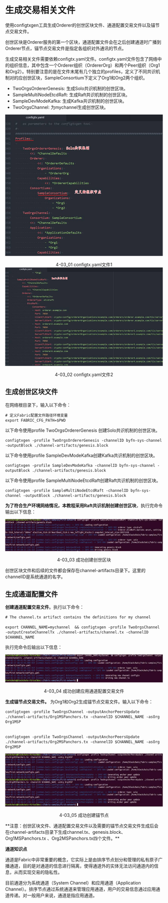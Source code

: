 # 生成交易相关文件
使用configtxgen工具生成Orderer的创世区块文件、通道配置交易文件以及锚节点交易文件。

创世区块是Orderer服务的第一个区块，通道配置文件会在之后创建通道时广播到Orderer节点，锚节点交易文件是指定各组织对外通讯的节点。

生成交易相关文件需要依赖configtx.yaml文件。configtx.yaml文件包含了网络中的组织信息，其中包含一个Orderer组织（OrdererOrg）和两个Peer组织（Org1和Org2）。特别要注意的是在文件末尾有几个独立的profiles，定义了不同共识机制对的应创世区块，SampleConsortium下定义了Org1和Org2两个组织。

* TwoOrgsOrdererGenesis: 生成Solo共识机制的创世区块。
* SampleMultiNodeEtcdRaft: 生成Raft共识机制的创世区块。
* SampleDevModeKafka: 生成Kafka共识机制的创世区块。
* TwoOrgsChannel: 为mychannel生成创世区块。

<div align=center>


![configtx.yaml文件1](./pic/auto/image056.jpg) 

4-03_01 configtx.yaml文件1
![configtx.yaml文件2](./pic/auto/image057.jpg) 

4-03_02 configtx.yaml文件2
</div>

## 生成创世区块文件

在网络根目录下，输入以下命令：

```
# 定义Fabric配置文件路径环境变量
export FABRIC_CFG_PATH=$PWD
```
以下命令使用profile TwoOrgsOrdererGenesis 创建Solo共识机制的创世区块。
```
configtxgen -profile TwoOrgsOrdererGenesis -channelID byfn-sys-channel -outputBlock ./channel-artifacts/genesis.block
```
以下命令使用profile SampleDevModeKafka创建Kafka共识机制的创世区块。
```
configtxgen -profile SampleDevModeKafka -channelID byfn-sys-channel -outputBlock ./channel-artifacts/genesis.block
```
以下命令使用profile SampleMultiNodeEtcdRaft创建Raft共识机制的创世区块。
```
configtxgen -profile SampleMultiNodeEtcdRaft -channelID byfn-sys-channel -outputBlock ./channel-artifacts/genesis.block
```
**为了符合生产环境网络情况，本教程采用Raft共识机制创建创世区块**，执行完命令输出以下信息：
<div align=center>


![成功创建创世区块](./pic/auto/image058.jpg) 

4-03_03 成功创建创世区块
</div>

创世区块文件和后续的文件都会保存在channel-artifacts目录下。这里的channelID是系统通道的名字。

## 生成通道配置文件
**创建通道配置交易文件**。执行以下命令：
```
# The channel.tx artifact contains the definitions for my channel

export CHANNEL_NAME=mychannel  && configtxgen -profile TwoOrgsChannel -outputCreateChannelTx ./channel-artifacts/channel.tx -channelID $CHANNEL_NAME
```
执行完命令后输出以下信息：
<div align=center>


![成功创建应用通道配置交易文件](./pic/auto/image059.jpg) 

4-03_04 成功创建应用通道配置交易文件
</div>

**生成锚节点交易文件。** 为Org1和Org2生成锚节点交易文件。输入以下命令：
```
configtxgen -profile TwoOrgsChannel -outputAnchorPeersUpdate ./channel-artifacts/Org1MSPanchors.tx -channelID $CHANNEL_NAME -asOrg Org1MSP


configtxgen -profile TwoOrgsChannel -outputAnchorPeersUpdate ./channel-artifacts/Org2MSPanchors.tx -channelID $CHANNEL_NAME -asOrg Org2MSP
```
<div align=center>


![成功创建锚节点](./pic/auto/image060.jpg) 

4-03_05 成功创建锚节点
</div>
**注意：创世区块文件、通道配置交易文件以及需要的锚节点交易文件生成后会在channel-artifacts目录下生成channel.tx、genesis.block、 Org1MSPanchors.tx 、Org2MSPanchors.tx四个文件。**

**通道知识点**

通道是Fabric中非常重要的概念，它实际上是由排序节点划分和管理的私有原子广播通道，目的是对通道的信息进行隔离，使得通道外的实体无法访问通道内的信息，从而实现交易的隐私性。

目前通道分为系统通道（System Channel）和应用通道（Application Channel）。排序节点通过系统通道来管理应用通道，用户的交易信息通过应用通道传递。对一般用户来说，通道是指应用通道。

